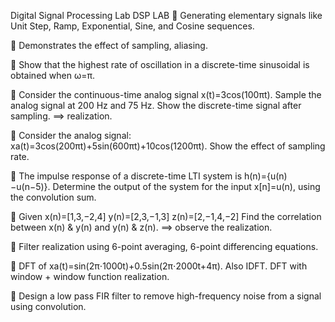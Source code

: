 Digital Signal Processing Lab
DSP LAB
 Generating elementary signals like Unit Step, Ramp, Exponential, Sine, and
Cosine sequences.

 Demonstrates the effect of sampling, aliasing.

 Show that the highest rate of oscillation in a discrete-time sinusoidal is obtained
when ω=π.

 Consider the continuous-time analog signal x(t)=3cos(100πt). Sample the analog
signal at 200 Hz and 75 Hz. Show the discrete-time signal after sampling. ⟹
realization.

 Consider the analog signal: xa(t)=3cos(200πt)+5sin(600πt)+10cos(1200πt).
Show the effect of sampling rate.

 The impulse response of a discrete-time LTI system is h(n)={u(n)−u(n−5)}.
Determine the output of the system for the input x[n]=u(n), using the convolution
sum.

 Given x(n)=[1,3,−2,4] y(n)=[2,3,−1,3] z(n)=[2,−1,4,−2]
Find the correlation between x(n) & y(n) and y(n) & z(n). ⟹ observe the
realization.

 Filter realization using 6-point averaging, 6-point differencing equations.


 DFT of xa(t)=sin(2π⋅1000t)+0.5sin(2π⋅2000t+4π). Also IDFT. DFT with
window + window function realization.

 Design a low pass FIR filter to remove high-frequency noise from a signal using
convolution.
